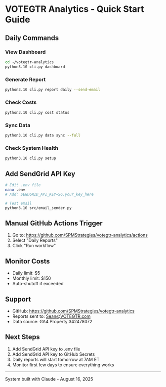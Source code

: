 # VOTEGTR Analytics - Quick Start Guide

## Daily Commands

### View Dashboard
```bash
cd ~/votegtr-analytics
python3.10 cli.py dashboard
```

### Generate Report
```bash
python3.10 cli.py report daily --send-email
```

### Check Costs
```bash
python3.10 cli.py cost status
```

### Sync Data
```bash
python3.10 cli.py data sync --full
```

### Check System Health
```bash
python3.10 cli.py setup
```

## Add SendGrid API Key
```bash
# Edit .env file
nano .env
# Add: SENDGRID_API_KEY=SG.your_key_here

# Test email
python3.10 src/email_sender.py
```

## Manual GitHub Actions Trigger
1. Go to: https://github.com/SPMStrategies/votegtr-analytics/actions
2. Select "Daily Reports"
3. Click "Run workflow"

## Monitor Costs
- Daily limit: $5
- Monthly limit: $150
- Auto-shutoff if exceeded

## Support
- GitHub: https://github.com/SPMStrategies/votegtr-analytics
- Reports sent to: Sean@VOTEGTR.com
- Data source: GA4 Property 342478072

## Next Steps
1. Add SendGrid API key to .env file
2. Add SendGrid API key to GitHub Secrets
3. Daily reports will start tomorrow at 7AM ET
4. Monitor first few days to ensure everything works

---
System built with Claude - August 16, 2025